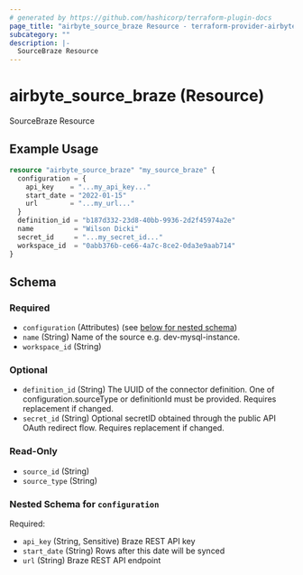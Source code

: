 ```yaml
---
# generated by https://github.com/hashicorp/terraform-plugin-docs
page_title: "airbyte_source_braze Resource - terraform-provider-airbyte"
subcategory: ""
description: |-
  SourceBraze Resource
---
```


# airbyte_source_braze (Resource)

SourceBraze Resource

## Example Usage

```terraform
resource "airbyte_source_braze" "my_source_braze" {
  configuration = {
    api_key    = "...my_api_key..."
    start_date = "2022-01-15"
    url        = "...my_url..."
  }
  definition_id = "b187d332-23d8-40bb-9936-2d2f45974a2e"
  name          = "Wilson Dicki"
  secret_id     = "...my_secret_id..."
  workspace_id  = "0abb376b-ce66-4a7c-8ce2-0da3e9aab714"
}
```

<!-- schema generated by tfplugindocs -->
## Schema

### Required

- `configuration` (Attributes) (see [below for nested schema](#nestedatt--configuration))
- `name` (String) Name of the source e.g. dev-mysql-instance.
- `workspace_id` (String)

### Optional

- `definition_id` (String) The UUID of the connector definition. One of configuration.sourceType or definitionId must be provided. Requires replacement if changed.
- `secret_id` (String) Optional secretID obtained through the public API OAuth redirect flow. Requires replacement if changed.

### Read-Only

- `source_id` (String)
- `source_type` (String)

<a id="nestedatt--configuration"></a>
### Nested Schema for `configuration`

Required:

- `api_key` (String, Sensitive) Braze REST API key
- `start_date` (String) Rows after this date will be synced
- `url` (String) Braze REST API endpoint


